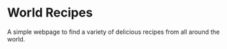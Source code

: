 # World Recipes

A simple webpage to find a variety of delicious recipes from all around the world.

